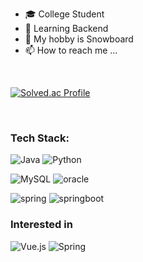 

- 🎓 College Student
- 🌱 Learning Backend 
- 💞️ My hobby is  Snowboard
- 📫 How to reach me ...

</br>

[![Solved.ac Profile](http://mazassumnida.wtf/api/v2/generate_badge?boj=kimjintae1020)](https://solved.ac/kimjintae1020/)

</br>
<h3 align=""><b> Tech Stack: </b></h3>

![Java](https://img.shields.io/badge/java-%23ED8B00.svg?style=for-the-badge&logo=openjdk&logoColor=white)
![Python](https://img.shields.io/badge/python-3670A0?style=for-the-badge&logo=python&logoColor=ffdd54)


![MySQL](https://img.shields.io/badge/mysql-4479A1.svg?style=for-the-badge&logo=mysql&logoColor=white)
![oracle](https://img.shields.io/badge/oracle-F80000.svg?&style=for-the-badge&logo=oracle&logoColor=F80000)


![spring](https://img.shields.io/badge/spring-#6DB33F.svg?&style=for-the-badge&logo=spring&logoColor=#6DB33F)
![springboot](https://img.shields.io/badge/springboot-#6DB33F.svg?&style=for-the-badge&logo=springboot&logoColor=#6DB33F)

<h3 align=""><b> Interested in </b></h3>

![Vue.js](https://img.shields.io/badge/vuejs-%2335495e.svg?style=for-the-badge&logo=vuedotjs&logoColor=%234FC08D)
![Spring](https://img.shields.io/badge/spring-%236DB33F.svg?style=for-the-badge&logo=spring&logoColor=white)
